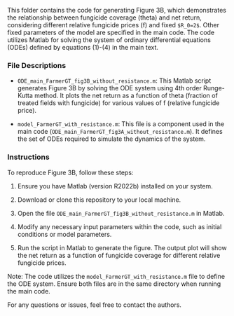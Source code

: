 This folder contains the code for generating Figure 3B, which demonstrates the relationship between fungicide coverage (theta) and net return, considering different relative fungicide prices (f) and fixed `$R_0=2$`. Other fixed parameters of the model are specified in the main code. The code utilizes Matlab for solving the system of ordinary differential equations (ODEs) defined by equations (1)-(4) in the main text.

### File Descriptions

- `ODE_main_FarmerGT_fig3B_without_resistance.m`: This Matlab script generates Figure 3B by solving the ODE system using 4th order Runge-Kutta method. 
It plots the net return as a function of theta (fraction of treated fields with fungicide) for various values of f (relative fungicide price).

- `model_FarmerGT_with_resistance.m`: This file is a component used in the main code (`ODE_main_FarmerGT_fig3A_without_resistance.m`). It defines the set of ODEs required to simulate the dynamics of the system.

### Instructions

To reproduce Figure 3B, follow these steps:

1. Ensure you have Matlab (version R2022b) installed on your system.

2. Download or clone this repository to your local machine.

3. Open the file `ODE_main_FarmerGT_fig3B_without_resistance.m` in Matlab.

4. Modify any necessary input parameters within the code, such as initial conditions or model parameters.

5. Run the script in Matlab to generate the figure. The output plot will show the net return as a function of fungicide coverage for different relative fungicide prices.

Note: The code utilizes the `model_FarmerGT_with_resistance.m` file to define the ODE system. Ensure both files are in the same directory when running the main code.

For any questions or issues, feel free to contact the authors.
